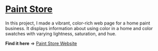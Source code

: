 # [Paint Store](https://realgordon.github.io/paint-store/)

In this project, I made a vibrant, color-rich web page for a home paint business. It displays information about using color in a home and color swatches with varying lightness, saturation, and hue.

**Find it here** =>  [Paint Store Website](https://divinegordon.github.io/paint-store/)
